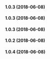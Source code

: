 #### 1.0.3 (2018-06-08)

#### 1.0.3 (2018-06-08)

#### 1.0.3 (2018-06-08)

#### 1.0.2 (2018-06-08)

#### 1.0.4 (2018-06-08)

